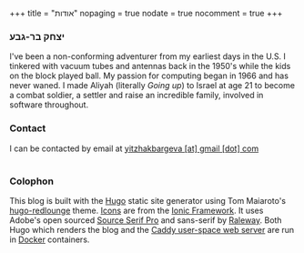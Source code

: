 +++
title = "אודות"
nopaging = true
nodate = true
nocomment = true
+++

### יצחק בר-גבע

 I've been a non-conforming adventurer from my earliest days in the U.S. I tinkered with vacuum tubes and antennas back in the 1950's while the kids on the block played ball. My passion for computing began in 1966 and has never waned. I made Aliyah (literally _Going up_) to Israel at age 21 to become a combat soldier, a settler and raise an incredible family, involved in software throughout.

### Contact

<p>I can be contacted by email at <a href="mailto:yitzhakbargeva@gmail.com">yitzhakbargeva [at] gmail [dot] com</a>
<h1 class="social-me">
  <a title="Github" href="http://github.com/yitzhakbg"><i class="ion-social-octocat"></i></a>
  <a title="Twitter" href="https://twitter.com/yitzhakbg"><i class="ion-social-twitter"></i></a>
  <a title="LinkedIn" href="https://www.linkedin.com/in/yitzhakbg"><i class="ion-social-linkedin-outline"></i></a>
</h1></p>

### Colophon

This blog is built with the [Hugo](http://gohugo.io) static site generator using Tom Maiaroto's [hugo-redlounge](https://github.com/tmaiaroto/hugo-redlounge/) theme. [Icons](http://ionicons.com/) are from the [Ionic Framework](http://ionicframework.com/).  It uses Adobe's open sourced [Source Serif Pro](https://github.com/adobe-fonts/source-serif-pro) and sans-serif by [Raleway](https://github.com/theleagueof/raleway). Both Hugo which renders the blog and the [Caddy user-space web server](https://caddyserver.com/) are run in [Docker](https://www.docker.com/) containers.
